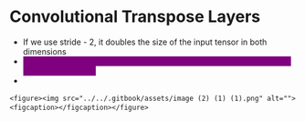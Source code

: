 # Convolutional Transpose Layers

* If we use stride - 2, it doubles the size of the input tensor in both dimensions
* <mark style="color:purple;background-color:purple;">**The strides parameter determines the internal zero padding between pixels in the image**</mark>
*

    <figure><img src="../../.gitbook/assets/image (2) (1) (1).png" alt=""><figcaption></figcaption></figure>
